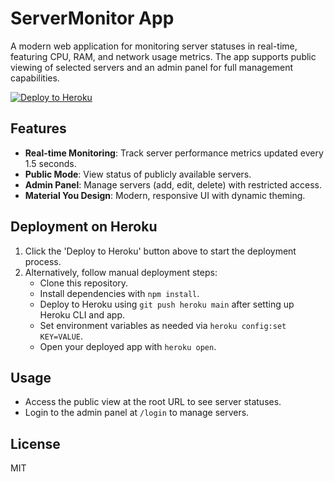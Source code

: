 # ServerMonitor App

A modern web application for monitoring server statuses in real-time, featuring CPU, RAM, and network usage metrics. The app supports public viewing of selected servers and an admin panel for full management capabilities.

[![Deploy to Heroku](https://www.herokucdn.com/deploy/button.svg)](https://heroku.com/deploy?template=https://github.com/ewehiuw3743283478/e32iue02ue28eu3je)

## Features
- **Real-time Monitoring**: Track server performance metrics updated every 1.5 seconds.
- **Public Mode**: View status of publicly available servers.
- **Admin Panel**: Manage servers (add, edit, delete) with restricted access.
- **Material You Design**: Modern, responsive UI with dynamic theming.

## Deployment on Heroku
1. Click the 'Deploy to Heroku' button above to start the deployment process.
2. Alternatively, follow manual deployment steps:
   - Clone this repository.
   - Install dependencies with `npm install`.
   - Deploy to Heroku using `git push heroku main` after setting up Heroku CLI and app.
   - Set environment variables as needed via `heroku config:set KEY=VALUE`.
   - Open your deployed app with `heroku open`.

## Usage
- Access the public view at the root URL to see server statuses.
- Login to the admin panel at `/login` to manage servers.

## License
MIT
